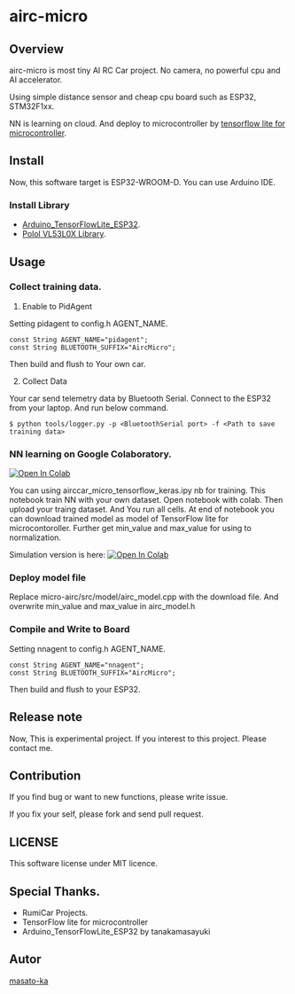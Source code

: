 # airc-micro

## Overview

airc-micro is most tiny AI RC Car project. No camera, no powerful cpu and AI accelerator.

Using simple distance sensor and cheap cpu board such as ESP32, STM32F1xx.

NN is learning on cloud. And deploy to microcontroller by [tensorflow lite for microcontroller](https://www.tensorflow.org/lite/microcontrollers).

## Install 

Now, this software target is ESP32-WROOM-D. You can use Arduino IDE.

### Install Library

* [Arduino_TensorFlowLite_ESP32](https://github.com/tanakamasayuki/Arduino_TensorFlowLite_ESP32).
* [Polol VL53L0X Library](https://github.com/pololu/vl53l0x-arduino).

## Usage


### Collect training data.

1. Enable to PidAgent

Setting pidagent to config.h AGENT_NAME.

```
const String AGENT_NAME="pidagent";
const String BLUETOOTH_SUFFIX="AircMicro";
```

Then build and flush to Your own car.

2. Collect Data

Your car send telemetry data by Bluetooth Serial. Connect to the ESP32 from your laptop. And run below command.

```
$ python tools/logger.py -p <BluetoothSerial port> -f <Path to save training data>
```

### NN learning on Google Colaboratory.

[![Open In Colab](https://colab.research.google.com/assets/colab-badge.svg)](http://colab.research.google.com/github/masato-ka/micro-airc/blob/master/tools/airccar_micro_tensorflow_keras.ipynb)

You can using airccar_micro_tensorflow_keras.ipy nb for training. This notebook train NN with your own dataset. Open notebook with colab. Then upload your traing dataset. And You run all cells. At end of notebook you can download trained model as model of TensorFlow lite for microcontoroller.  Further get min_value and max_value for using to normalization.

Simulation version is here:
[![Open In Colab](https://colab.research.google.com/assets/colab-badge.svg)](http://colab.research.google.com/github/masato-ka/micro-airc/blob/master/tools/simple_airccar_simulation_tensorflow_keras.ipynb)

### Deploy model file

Replace micro-airc/src/model/airc_model.cpp with the download file. And overwrite min_value and max_value in airc_model.h

### Compile and Write to Board

Setting nnagent to config.h AGENT_NAME.

```
const String AGENT_NAME="nnagent";
const String BLUETOOTH_SUFFIX="AircMicro";
```
Then build and flush to your ESP32.

## Release note

Now, This is experimental project. If you interest to this project. Please contact me.

## Contribution

If you find bug or want to new functions, please write issue.

If you fix your self, please fork and send pull request.

## LICENSE

This software license under MIT licence.

## Special Thanks.

* RumiCar Projects.
* TensorFlow lite for microcontroller
* Arduino_TensorFlowLite_ESP32 by tanakamasayuki

## Autor 

[masato-ka](https://github.com/masato-ka/airc-rl-agent)